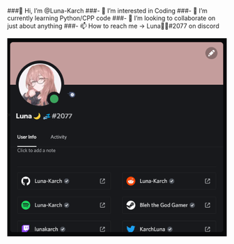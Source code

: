 ###👋 Hi, I’m @Luna-Karch
###- 👀 I’m interested in Coding
###- 🌱 I’m currently learning Python/CPP code
###- 💞️ I’m looking to collaborate on just about anything
###- 📫 How to reach me -> Luna🌙💤#2077 on discord

![Alt Text](https://github.com/Luna-Karch/Luna-Karch/blob/main/user_profile.png?raw=true "User Profile")